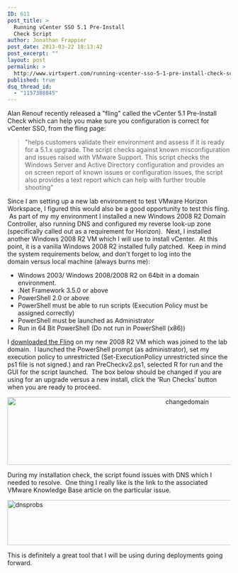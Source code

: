 ```yaml
---
ID: 611
post_title: >
  Running vCenter SSO 5.1 Pre-Install
  Check Script
author: Jonathan Frappier
post_date: 2013-03-22 18:13:42
post_excerpt: ""
layout: post
permalink: >
  http://www.virtxpert.com/running-vcenter-sso-5-1-pre-install-check-script/
published: true
dsq_thread_id:
  - "1157388845"
---
```

Alan Renouf recently released a "fling" called the vCenter 5.1 Pre-Install Check which can help you make sure you configuration is correct for vCenter SSO, from the fling page:
<blockquote>"helps customers validate their environment and assess if it is ready for a 5.1.x upgrade. The script checks against known misconfiguration and issues raised with VMware Support. This script checks the Windows Server and Active Directory configuration and provides an on screen report of known issues or configuration issues, the script also provides a text report which can help with further trouble shooting"</blockquote>
Since I am setting up a new lab environment to test VMware Horizon Workspace, I figured this would also be a good opportunity to test this fling.  As part of my my environment I installed a new Windows 2008 R2 Domain Controller, also running DNS and configured my reverse look-up zone (specifically called out as a requirement for Horizon).  Next, I installed another Windows 2008 R2 VM which I will use to install vCenter.  At this point, it is a vanilla Windows 2008 R2 installed fully patched.  Keep in mind the system requirements below, and don't forget to log into the domain versus local machine (always burns me):
<ul>
	<li>Windows 2003/ Windows 2008/2008 R2 on 64bit in a domain environment.</li>
	<li>.Net Framework 3.5.0 or above</li>
	<li>PowerShell 2.0 or above</li>
	<li>PowerShell must be able to run scripts (Execution Policy must be assigned correctly)</li>
	<li>PowerShell must be launched as Administrator</li>
	<li>Run in 64 Bit PowerShell (Do not run in PowerShell (x86))</li>
</ul>
I <a href="http://labs.vmware.com/flings/vcenter-5-1-pre-install-check-script">downloaded the Fling</a> on my new 2008 R2 VM which was joined to the lab domain.  I launched the PowerShell prompt (as administrator), set my execution policy to unrestricted (Set-ExecutionPolicy unrestricted since the ps1 file is not signed.) and ran PreCheckv2.ps1, selected R for run and the GUI for the script launched.  The box below should be changed if you are using for an upgrade versus a new install, click the 'Run Checks' button when you are ready to proceed.
<p style="text-align: center;"><a href="http://www.virtxpert.com/wp-content/uploads/2013/03/changedomain.jpg"><img class=" wp-image-612 aligncenter" alt="changedomain" src="http://www.virtxpert.com/wp-content/uploads/2013/03/changedomain.jpg" width="796" height="153" /></a></p>
<p style="text-align: left;">During my installation check, the script found issues with DNS which I needed to resolve.  One thing I really like is the link to the associated VMware Knowledge Base article on the particular issue.</p>
<p style="text-align: left;"><a href="http://www.virtxpert.com/wp-content/uploads/2013/03/dnsprobs.jpg"><img class="aligncenter size-full wp-image-613" alt="dnsprobs" src="http://www.virtxpert.com/wp-content/uploads/2013/03/dnsprobs.jpg" width="934" height="102" /></a></p>
<p style="text-align: left;">This is definitely a great tool that I will be using during deployments going forward.</p>